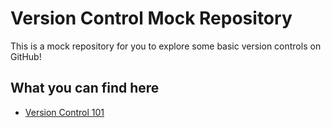 # Version Control Mock Repository

This is a mock repository for you to explore some basic version controls on GitHub!

## What you can find here
* [Version Control 101](/Version_Control_101.md)
